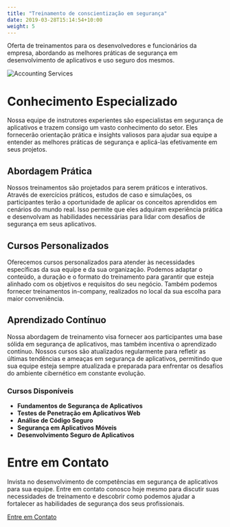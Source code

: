 ```yaml
---
title: "Treinamento de conscientização em segurança"
date: 2019-03-28T15:14:54+10:00
weight: 5
---
```


Oferta de treinamentos para os desenvolvedores e funcionários da empresa, abordando as melhores práticas de segurança em desenvolvimento de aplicativos e uso seguro dos mesmos.

![Accounting Services](/images/conceito-de-gestao-de-relacionamento-com-o-cliente.jpg)

# Conhecimento Especializado

Nossa equipe de instrutores experientes são especialistas em segurança de aplicativos e trazem consigo um vasto conhecimento do setor. Eles fornecerão orientação prática e insights valiosos para ajudar sua equipe a entender as melhores práticas de segurança e aplicá-las efetivamente em seus projetos.

## Abordagem Prática

Nossos treinamentos são projetados para serem práticos e interativos. Através de exercícios práticos, estudos de caso e simulações, os participantes terão a oportunidade de aplicar os conceitos aprendidos em cenários do mundo real. Isso permite que eles adquiram experiência prática e desenvolvam as habilidades necessárias para lidar com desafios de segurança em seus aplicativos.


## Cursos Personalizados

Oferecemos cursos personalizados para atender às necessidades específicas da sua equipe e da sua organização. Podemos adaptar o conteúdo, a duração e o formato do treinamento para garantir que esteja alinhado com os objetivos e requisitos do seu negócio. Também podemos fornecer treinamentos in-company, realizados no local da sua escolha para maior conveniência.

## Aprendizado Contínuo

Nossa abordagem de treinamento visa fornecer aos participantes uma base sólida em segurança de aplicativos, mas também incentiva o aprendizado contínuo. Nossos cursos são atualizados regularmente para refletir as últimas tendências e ameaças em segurança de aplicativos, permitindo que sua equipe esteja sempre atualizada e preparada para enfrentar os desafios do ambiente cibernético em constante evolução.


### Cursos Disponíveis

- **Fundamentos de Segurança de Aplicativos**
- **Testes de Penetração em Aplicativos Web**
- **Análise de Código Seguro**
- **Segurança em Aplicativos Móveis**
- **Desenvolvimento Seguro de Aplicativos**

# Entre em Contato

Invista no desenvolvimento de competências em segurança de aplicativos para sua equipe. Entre em contato conosco hoje mesmo para discutir suas necessidades de treinamento e descobrir como podemos ajudar a fortalecer as habilidades de segurança dos seus profissionais.


 <div class="row justify-content-center">
    <div class="col-auto">
      <a class="button button-primary" href="{{ "contact" | relative_url }}">Entre em Contato</a>
    </div>
</div>
